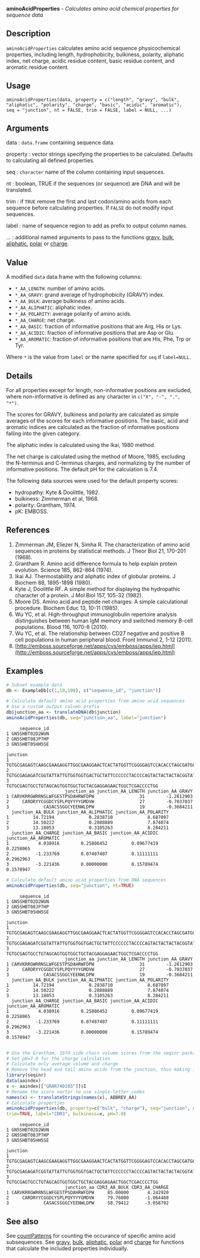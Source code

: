 **aminoAcidProperties** - *Calculates amino acid chemical properties for sequence data*

Description
--------------------

`aminoAcidProperties` calculates amino acid sequence physicochemical properties, including
length, hydrophobicity, bulkiness, polarity, aliphatic index, net charge, acidic residue
content, basic residue content, and aromatic residue content.


Usage
--------------------
```
aminoAcidProperties(data, property = c("length", "gravy", "bulk",
"aliphatic", "polarity", "charge", "basic", "acidic", "aromatic"),
seq = "junction", nt = FALSE, trim = FALSE, label = NULL, ...)
```

Arguments
-------------------

data
:   `data.frame` containing sequence data.

property
:   vector strings specifying the properties to be calculated. Defaults
to calculating all defined properties.

seq
:   `character` name of the column containing input 
sequences.

nt
:   boolean, TRUE if the sequences (or sequence) are DNA and will be translated.

trim
:   if `TRUE` remove the first and last codon/amino acids from each
sequence before calculating properties. If `FALSE` do
not modify input sequences.

label
:   name of sequence region to add as prefix to output column names.

...
:   additional named arguments to pass to the functions 
[gravy](gravy.md), [bulk](bulk.md), [aliphatic](aliphatic.md), [polar](polar.md) or [charge](charge.md).




Value
-------------------

A modified `data` data.frame with the following columns:

+ `*_AA_LENGTH`:     number of amino acids.
+ `*_AA_GRAVY`:      grand average of hydrophobicity (GRAVY) index.
+ `*_AA_BULK`:       average bulkiness of amino acids.
+ `*_AA_ALIPHATIC`:  aliphatic index.
+ `*_AA_POLARITY`:   average polarity of amino acids.
+ `*_AA_CHARGE`:     net charge.
+ `*_AA_BASIC`:      fraction of informative positions that are 
Arg, His or Lys.
+ `*_AA_ACIDIC`:     fraction of informative positions that are 
Asp or Glu.
+ `*_AA_AROMATIC`:   fraction of informative positions that are 
His, Phe, Trp or Tyr.



Where `*` is the value from `label` or the name specified for 
`seq` if `label=NULL`.


Details
-------------------

For all properties except for length, non-informative positions are excluded, 
where non-informative is defined as any character in `c("X", "-", ".", "*")`.

The scores for GRAVY, bulkiness and polarity are calculated as simple averages of the 
scores for each informative positions. The basic, acid and aromatic indices are 
calculated as the fraction of informative positions falling into the given category.

The aliphatic index is calculated using the Ikai, 1980 method.

The net charge is calculated using the method of Moore, 1985, excluding the N-terminus and
C-terminus charges, and normalizing by the number of informative positions.  The default 
pH for the calculation is 7.4.

The following data sources were used for the default property scores:

+ hydropathy:  Kyte & Doolittle, 1982.  
+ bulkiness:   Zimmerman et al, 1968. 
+ polarity:    Grantham, 1974.
+ pK:          EMBOSS.



References
-------------------


1. Zimmerman JM, Eliezer N, Simha R. The characterization of amino acid sequences 
in proteins by statistical methods. J Theor Biol 21, 170-201 (1968).
1. Grantham R. Amino acid difference formula to help explain protein evolution. 
Science 185, 862-864 (1974).
1. Ikai AJ. Thermostability and aliphatic index of globular proteins. 
J Biochem 88, 1895-1898 (1980).
1. Kyte J, Doolittle RF. A simple method for displaying the hydropathic character 
of a protein. J Mol Biol 157, 105-32 (1982).
1. Moore DS. Amino acid and peptide net charges: A simple calculational procedure. 
Biochem Educ 13, 10-11 (1985).
1. Wu YC, et al. High-throughput immunoglobulin repertoire analysis distinguishes 
between human IgM memory and switched memory B-cell populations. 
Blood 116, 1070-8 (2010).
1. Wu YC, et al. The relationship between CD27 negative and positive B cell 
populations in human peripheral blood. 
Front Immunol 2, 1-12 (2011).
1. [http://emboss.sourceforge.net/apps/cvs/emboss/apps/iep.html](http://emboss.sourceforge.net/apps/cvs/emboss/apps/iep.html)




Examples
-------------------

```R
# Subset example data
db <- ExampleDb[c(1,10,100), c("sequence_id", "junction")]

# Calculate default amino acid properties from amino acid sequences
# Use a custom output column prefix
db$junction_aa <- translateDNA(db$junction)
aminoAcidProperties(db, seq="junction_aa", label="junction")

```


```
     sequence_id
1 GN5SHBT02D2WUN
2 GN5SHBT08JP7HP
3 GN5SHBT05HH5SE
                                                                                       junction
1 TGTGCGAGAGTCAAGCGAAGAGGTTGGCGAAGGAACTCACTATGGTTCGGGGAGTCCACACCTAGCGATGCCCACCGATGGTTCGACCCCTGG
2             TGTGCGAGAGATCGGTATTATTGTGGTGGTGACTGCTATTCCCCCCTACCCCAGTACTACTACTACGGTATGGACGTCTGG
3                                     TGTGCGAGTGCCTGTAGCAGTGGTGGCTGCTACGAGGAGAACTGGCTCGACCCCTGG
                      junction_aa junction_AA_LENGTH junction_AA_GRAVY
1 CARVKRRGWRRNSLWFGESTPSDAHRWFDPW                 31        -1.2612903
2     CARDRYYCGGDCYSPLPQYYYYGMDVW                 27        -0.7037037
3             CASACSSGGCYEENWLDPW                 19        -0.3684211
  junction_AA_BULK junction_AA_ALIPHATIC junction_AA_POLARITY
1         14.72194             0.2838710             8.687097
2         14.50222             0.2888889             7.874074
3         13.18053             0.3105263             8.284211
  junction_AA_CHARGE junction_AA_BASIC junction_AA_ACIDIC junction_AA_AROMATIC
1           4.038916        0.25806452         0.09677419            0.2258065
2          -1.233769        0.07407407         0.11111111            0.2962963
3          -3.221436        0.00000000         0.15789474            0.1578947

```


```R
# Calculate default amino acid properties from DNA sequences
aminoAcidProperties(db, seq="junction", nt=TRUE)

```


```
     sequence_id
1 GN5SHBT02D2WUN
2 GN5SHBT08JP7HP
3 GN5SHBT05HH5SE
                                                                                       junction
1 TGTGCGAGAGTCAAGCGAAGAGGTTGGCGAAGGAACTCACTATGGTTCGGGGAGTCCACACCTAGCGATGCCCACCGATGGTTCGACCCCTGG
2             TGTGCGAGAGATCGGTATTATTGTGGTGGTGACTGCTATTCCCCCCTACCCCAGTACTACTACTACGGTATGGACGTCTGG
3                                     TGTGCGAGTGCCTGTAGCAGTGGTGGCTGCTACGAGGAGAACTGGCTCGACCCCTGG
                      junction_aa junction_AA_LENGTH junction_AA_GRAVY
1 CARVKRRGWRRNSLWFGESTPSDAHRWFDPW                 31        -1.2612903
2     CARDRYYCGGDCYSPLPQYYYYGMDVW                 27        -0.7037037
3             CASACSSGGCYEENWLDPW                 19        -0.3684211
  junction_AA_BULK junction_AA_ALIPHATIC junction_AA_POLARITY
1         14.72194             0.2838710             8.687097
2         14.50222             0.2888889             7.874074
3         13.18053             0.3105263             8.284211
  junction_AA_CHARGE junction_AA_BASIC junction_AA_ACIDIC junction_AA_AROMATIC
1           4.038916        0.25806452         0.09677419            0.2258065
2          -1.233769        0.07407407         0.11111111            0.2962963
3          -3.221436        0.00000000         0.15789474            0.1578947

```


```R

# Use the Grantham, 1974 side chain volume scores from the seqinr package
# Set pH=7.0 for the charge calculation
# Calculate only average volume and charge
# Remove the head and tail amino acids from the junction, thus making it the CDR3
library(seqinr)
data(aaindex)
x <- aaindex[["GRAR740103"]]$I
# Rename the score vector to use single-letter codes
names(x) <- translateStrings(names(x), ABBREV_AA)
# Calculate properties
aminoAcidProperties(db, property=c("bulk", "charge"), seq="junction", nt=TRUE, 
trim=TRUE, label="CDR3", bulkiness=x, pH=7.0)
```


```
     sequence_id
1 GN5SHBT02D2WUN
2 GN5SHBT08JP7HP
3 GN5SHBT05HH5SE
                                                                                       junction
1 TGTGCGAGAGTCAAGCGAAGAGGTTGGCGAAGGAACTCACTATGGTTCGGGGAGTCCACACCTAGCGATGCCCACCGATGGTTCGACCCCTGG
2             TGTGCGAGAGATCGGTATTATTGTGGTGGTGACTGCTATTCCCCCCTACCCCAGTACTACTACTACGGTATGGACGTCTGG
3                                     TGTGCGAGTGCCTGTAGCAGTGGTGGCTGCTACGAGGAGAACTGGCTCGACCCCTGG
                      junction_aa CDR3_AA_BULK CDR3_AA_CHARGE
1 CARVKRRGWRRNSLWFGESTPSDAHRWFDPW     85.00000       4.242920
2     CARDRYYCGGDCYSPLPQYYYYGMDVW     79.76000      -1.064488
3             CASACSSGGCYEENWLDPW     58.79412      -3.058792

```



See also
-------------------

See [countPatterns](countPatterns.md) for counting the occurance of specific amino acid subsequences.
See [gravy](gravy.md), [bulk](bulk.md), [aliphatic](aliphatic.md), [polar](polar.md) and [charge](charge.md) for functions 
that calculate the included properties individually.






